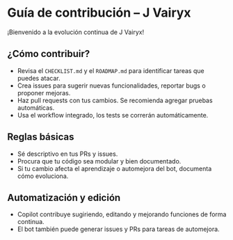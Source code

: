 # Guía de contribución – J Vairyx

¡Bienvenido a la evolución continua de J Vairyx!

## ¿Cómo contribuir?
- Revisa el `CHECKLIST.md` y el `ROADMAP.md` para identificar tareas que puedes atacar.
- Crea issues para sugerir nuevas funcionalidades, reportar bugs o proponer mejoras.
- Haz pull requests con tus cambios. Se recomienda agregar pruebas automáticas.
- Usa el workflow integrado, los tests se correrán automáticamente.

## Reglas básicas
- Sé descriptivo en tus PRs y issues.
- Procura que tu código sea modular y bien documentado.
- Si tu cambio afecta el aprendizaje o automejora del bot, documenta cómo evoluciona.

## Automatización y edición
- Copilot contribuye sugiriendo, editando y mejorando funciones de forma continua.
- El bot también puede generar issues y PRs para tareas de automejora.